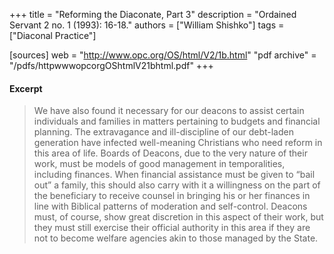 +++
title = "Reforming the Diaconate, Part 3"
description = "Ordained Servant 2 no. 1 (1993): 16-18."
authors = ["William Shishko"]
tags = ["Diaconal Practice"]

[sources]
web = "http://www.opc.org/OS/html/V2/1b.html"
"pdf archive" = "/pdfs/httpwwwopcorgOShtmlV21bhtml.pdf"
+++

#### Excerpt

> We have also found it necessary for our deacons to assist certain individuals and families in matters pertaining to budgets and financial planning. The extravagance and ill-discipline of our debt-laden generation have infected well-meaning Christians who need reform in this area of life. Boards of Deacons, due to the very nature of their work, must be models of good management in temporalities, including finances. When financial assistance must be given to “bail out” a family, this should also carry with it a willingness on the part of the beneficiary to receive counsel in bringing his or her finances in line with Biblical patterns of moderation and self-control. Deacons must, of course, show great discretion in this aspect of their work, but they must still exercise their official authority in this area if they are not to become welfare agencies akin to those managed by the State.